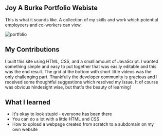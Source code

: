 ## Joy A Burke Portfolio Webiste

This is what it sounds like. A collection of my skills and work which potential employeers and co-workers can view. 

![portfolio](https://github.com/Joyaburke/portfolio/assets/130799658/6e9d51cd-c0f8-4442-9f0d-7a8e3ebad1c2)


## My Contributions

I built this site using HTML, CSS, and a small amount of JavaScript. I wanted something simple and easy to put together that was easily editable and this was the end result. The grid at the bottom with short little videos was the only challenging part. Thankfully the developer community is gracious and I received some thoughtful suggestions which resolved my issue. It of course was obvious hindesight wise, but that's the beauty of learning! 

## What I learned

- It's okay to look stupid - everyone has been there
- You can do a lot with a little HTML and CSS
- How to upload a webpage created from scratch to a subdomain on my own website

